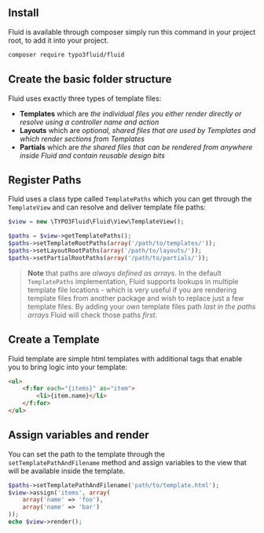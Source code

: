 ## Install

Fluid is available through composer simply run this command in your project root,
to add it into your project.

```html
composer require typo3fluid/fluid
```

## Create the basic folder structure
 
Fluid uses exactly three types of template files:

- **Templates** which are _the individual files you either render directly or resolve using a controller name and action_
- **Layouts** which are _optional, shared files that are used by Templates and which render sections from Templates_
- **Partials** which are _the shared files that can be rendered from anywhere inside Fluid and contain reusable design bits_
 
## Register Paths

Fluid uses a class type called `TemplatePaths` which you can get through the `TemplateView` and can resolve and deliver template file
paths:

```php
$view = new \TYPO3Fluid\Fluid\View\TemplateView();

$paths = $view->getTemplatePaths();
$paths->setTemplateRootPaths(array('/path/to/templates/'));
$paths->setLayoutRootPaths(array('/path/to/layouts/'));
$paths->setPartialRootPaths(array('/path/to/partials/'));
```

> **Note** that paths are _always defined as arrays_. In the default `TemplatePaths` implementation, Fluid supports lookups in multiple
> template file locations - which is very useful if you are rendering template files from another package and wish to replace just
> a few template files. By adding your own template files path _last in the paths arrays_ Fluid will check those paths _first_.

## Create a Template

Fluid template are simple html templates with additional tags that enable you to bring logic into your template:

```html
<ul>
	<f:for each="{items}" as="item">
		<li>{item.name}</li>
	</f:for>
</ul>
```

## Assign variables and render

You can set the path to the template through the ```setTemplatePathAndFilename``` method
and assign variables to the view that will be available inside the template.

```php
$paths->setTemplatePathAndFilename('path/to/template.html');
$view->assign('items', array(
	array('name' => 'foo'),
	array('name' => 'bar')
));
echo $view->render();
```